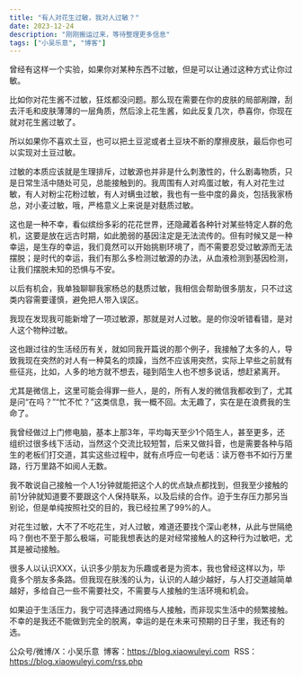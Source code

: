```yaml
---
title: "有人对花生过敏，我对人过敏？"
date: 2023-12-24
description: "刚刚搬运过来，等待整理更多信息"
tags: ["小吴乐意", "博客"]
---
```


曾经有这样一个实验，如果你对某种东西不过敏，但是可以让通过这种方式让你过敏。

比如你对花生酱不过敏，狂炫都没问题。那么现在需要在你的皮肤的局部剐蹭，刮去汗毛和皮肤薄薄的一层角质，然后涂上花生酱，如此反复几次，恭喜你，你现在就对花生酱过敏了。

所以如果你不喜欢土豆，也可以把土豆泥或者土豆块不断的摩擦皮肤，最后你也可以实现对土豆过敏。

过敏的本质应该就是生理排斥，过敏源也并非是什么刺激性的，什么剧毒物质，只是日常生活中随处可见，总能接触到的。我周围有人对鸡蛋过敏，有人对花生过敏，有人对粉尘花粉过敏，有人对螨虫过敏，我也有一些中度的鼻炎，包括我家杨总，对小麦过敏，哦，严格意义上来说是对麸质过敏。

这也是一种不幸，看似缤纷多彩的花花世界，还隐藏着各种针对某些特定人群的危机，这要是放在远古时期，如此脆弱的基因注定是无法流传的。但有时候又是一种幸运，是生存的幸运，我们竟然可以开始挑剔环境了，而不需要忍受过敏源而无法摆脱；是时代的幸运，我们有那么多检测过敏源的办法，从血液检测到基因检测，让我们摆脱未知的恐惧与不安。

以后有机会，我单独聊聊我家杨总的麸质过敏，我相信会帮助很多朋友，只不过这类内容需要谨慎，避免把人带入误区。

我现在发现我可能新增了一项过敏源，那就是对人过敏。是的你没听错看错，是对人这个物种过敏。

这也跟过往的生活经历有关，就如同我开篇说的那个例子，我接触了太多的人，导致我现在突然的对人有一种莫名的烦躁，当然不应该用突然，实际上早些之前就有些征兆，比如，人多的地方就不想去，碰到陌生人也不想多说话，想赶紧离开。

尤其是微信上，这里可能会得罪一些人，是的，所有人发的微信我都收到了，尤其是问“在吗？”“忙不忙？”这类信息，我一概不回。太无趣了，实在是在浪费我的生命了。

我曾经做过上门修电脑，基本上那3年，平均每天至少1个陌生人，甚至更多，还组织过很多线下活动，当然这个交流比较短暂，后来又做抖音，也是需要各种与陌生的老板们打交道，其实这些过程中，就有点呼应一句老话：读万卷书不如行万里路，行万里路不如阅人无数。

我不敢说自己接触一个人1分钟就能把这个人的优点缺点都找到，但我至少接触的前1分钟就知道要不要跟这个人保持联系，以及后续的合作。迫于生存压力那另当别论，但是单纯按照社交的目的，我已经拉黑了99%的人。

对花生过敏，大不了不吃花生，对人过敏，难道还要找个深山老林，从此与世隔绝吗？倒也不至于那么极端，可能我想表达的是对经常接触人的这种行为过敏吧，尤其是被动接触。

很多人以认识XXX，认识多少朋友为乐趣或者是为资本，我也曾经这样以为，毕竟多个朋友多条路。但我现在肤浅的认为，认识的人越少越好，与人打交道越简单越好，多给自己一些不需要社交，不需要与人接触的生活环境和机会。

如果迫于生活压力，我宁可选择通过网络与人接触，而非现实生活中的频繁接触。不幸的是我还不能做到完全的脱离，幸运的是在未来可预期的日子里，我还有的选。

公众号/微博/X：小吴乐意
 博客：https://blog.xiaowuleyi.com
 RSS：https://blog.xiaowuleyi.com/rss.php
